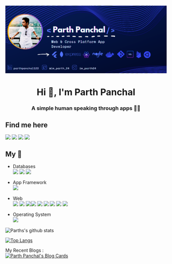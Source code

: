 ![](https://github.com/parthpanchal123/parthpanchal123/blob/master/my_readme.png)  
<h1 align="center">Hi 👋, I'm Parth Panchal</h1>
<h3 align="center">A simple human speaking through apps 👨‍💻</h3>


## Find me here  
<img src="https://img.shields.io/badge/Twitter-1DA1F2?style=for-the-badge&logo=twitter&logoColor=white" href="https://twitter.com/im_parth_24" /> <img src="https://img.shields.io/badge/Medium-12100E?style=for-the-badge&logo=medium&logoColor=white" href="https://medium.com/@parthpanchal53"> <img src="https://img.shields.io/badge/LinkedIn-0077B5?style=for-the-badge&logo=linkedin&logoColor=white" href="https://www.linkedin.com/in/parthpanchal123/" /> <img src="https://img.shields.io/badge/dev.to-0A0A0A?style=for-the-badge&logo=dev.to&logoColor=white" href="https://dev.to/parthpanchal123">

## My :toolbox: 

- Databases  
<img src="https://img.shields.io/badge/PostgreSQL-316192?style=for-the-badge&logo=postgresql&logoColor=white"> <img src="https://img.shields.io/badge/MongoDB-4EA94B?style=for-the-badge&logo=mongodb&logoColor=white"> <img src="https://img.shields.io/badge/redis-CC0000.svg?&style=for-the-badge&logo=redis&logoColor=white">

- App Framework    
 <img src="https://img.shields.io/badge/Flutter-02569B?style=for-the-badge&logo=flutter&logoColor=white"> <img alt="">

- Web   
<img src="https://img.shields.io/badge/React-20232A?style=for-the-badge&logo=react&logoColor=61DAFB"> <img src="https://img.shields.io/badge/Node.js-43853D?style=for-the-badge&logo=node.js&logoColor=white" > <img src="https://img.shields.io/badge/Express.js-000000?style=for-the-badge&logo=express&logoColor=white" ><img src="https://img.shields.io/badge/Bootstrap-563D7C?style=for-the-badge&logo=bootstrap&logoColor=white" > <img src="https://img.shields.io/badge/GraphQl-E10098?style=for-the-badge&logo=graphql&logoColor=white"> <img src="https://img.shields.io/badge/Redux-593D88?style=for-the-badge&logo=redux&logoColor=white"> <img src="https://img.shields.io/badge/Docker-2CA5E0?style=for-the-badge&logo=docker&logoColor=white"> <img src="https://img.shields.io/badge/next.js-000000?style=for-the-badge&logo=next.js&logoColor=white"> <img src="https://img.shields.io/badge/firebase-ffca28?style=for-the-badge&logo=firebase&logoColor=black">

- Operating System   
<img src="https://img.shields.io/badge/Pop OS-FCC624?style=for-the-badge&logo=pop_os&logoColor=black"> <img alt="">


![Parths's github stats](https://github-readme-stats.vercel.app/api?username=parthpanchal123&show_icons=true&theme=material-palenight)

[![Top Langs](https://github-readme-stats.vercel.app/api/top-langs/?username=anuraghazra&layout=compact&theme=material-palenight)](https://github.com/anuraghazra/github-readme-stats)  

My Recent Blogs :  
[![Parth Panchal's Blog Cards](https://github-cards-external-blogs.souravdey777.vercel.app/getMediumBlogs?username=parthpanchal53&type=horizontal&limit=2)](https://medium.com/@parthpanchal53)




